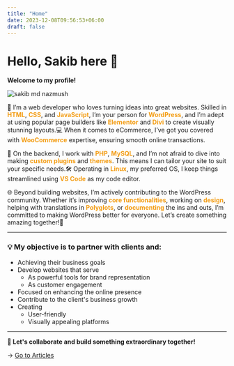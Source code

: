 ```yaml
---
title: "Home"
date: 2023-12-08T09:56:53+06:00
draft: false
---
```


# Hello, Sakib here 👋

**Welcome to my profile!**

![sakib md nazmush](https://lh3.googleusercontent.com/drive-viewer/AK7aPaAwjqpPl9fBmHiJg5vhsu4Nq3-Hx1mQAWr3QMBc5Y139rERATfCNd08lUFr_mtf37T2lqswdCMrQCPcUJ0ziaHebjN6Mw=s1600)

🚀 I’m a web developer who loves turning ideas into great websites. Skilled in <span style="color:#f39c12; font-weight:bold;">HTML</span>, <span style="color:#f39c12; font-weight:bold;">CSS</span>, and <span style="color:#f39c12; font-weight:bold;">JavaScript</span>, I’m your person for <span style="color:#f39c12; font-weight:bold;">WordPress</span>, and I’m adept at using popular page builders like <span style="color:#f39c12; font-weight:bold;">Elementor</span> and <span style="color:#f39c12; font-weight:bold;">Divi</span> to create visually stunning layouts.💻 When it comes to eCommerce, I’ve got you covered with <span style="color:#f39c12; font-weight:bold;">WooCommerce</span> expertise, ensuring smooth online transactions.

🔧 On the backend, I work with <span style="color:#f39c12; font-weight:bold;">PHP</span>, <span style="color:#f39c12; font-weight:bold;">MySQL</span>, and I’m not afraid to dive into making <span style="color:#f39c12; font-weight:bold;">custom plugins</span> and <span style="color:#f39c12; font-weight:bold;">themes</span>. This means I can tailor your site to suit your specific needs.🛠️ Operating in <span style="color:#f39c12; font-weight:bold;">Linux</span>, my preferred OS, I keep things streamlined using <span style="color:#f39c12; font-weight:bold;">VS Code</span> as my code editor.

🌐 Beyond building websites, I’m actively contributing to the WordPress community. Whether it’s improving <span style="color:#f39c12; font-weight:bold;">core functionalities</span>, working on <span style="color:#f39c12; font-weight:bold;">design</span>, helping with translations in <span style="color:#f39c12; font-weight:bold;">Polyglots</span>, or <span style="color:#f39c12; font-weight:bold;">documenting</span> the ins and outs, I’m committed to making WordPress better for everyone. Let’s create something amazing together!🌟

<hr />

### 💡 My objective is to partner with clients and:

- Achieving their business goals
- Develop websites that serve
  - As powerful tools for brand representation
  - As customer engagement
- Focused on enhancing the online presence
- Contribute to the client's business growth
- Creating
  - User-friendly
  - Visually appealing platforms

---

**🚀 Let's collaborate and build something extraordinary together!** 

→ [Go to Articles](/articles)

